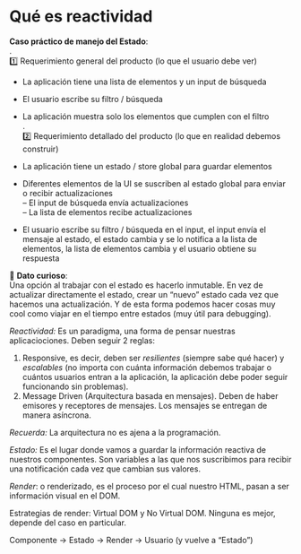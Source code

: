 # Qué es reactividad

**Caso práctico de manejo del Estado**:  
.  
1️⃣ Requerimiento general del producto (lo que el usuario debe ver)

-   La aplicación tiene una lista de elementos y un input de búsqueda
    
-   El usuario escribe su filtro / búsqueda
    
-   La aplicación muestra solo los elementos que cumplen con el filtro  
    .  
    2️⃣ Requerimiento detallado del producto (lo que en realidad debemos construir)
    
-   La aplicación tiene un estado / store global para guardar elementos
    
-   Diferentes elementos de la UI se suscriben al estado global para enviar o recibir actualizaciones  
    – El input de búsqueda envía actualizaciones  
    – La lista de elementos recibe actualizaciones
    
-   El usuario escribe su filtro / búsqueda en el input, el input envía el mensaje al estado, el estado cambia y se lo notifica a la lista de elementos, la lista de elementos cambia y el usuario obtiene su respuesta

👀 **Dato curioso**:  
Una opción al trabajar con el estado es hacerlo inmutable. En vez de actualizar directamente el estado, crear un “nuevo” estado cada vez que hacemos una actualización. Y de esta forma podemos hacer cosas muy cool como viajar en el tiempo entre estados (muy útil para debugging).

_Reactividad:_ Es un paradigma, una forma de pensar nuestras aplicaciociones. Deben seguir 2 reglas:

1.  Responsive, es decir, deben ser _resilientes_ (siempre sabe qué hacer) y _escalables_ (no importa con cuánta información debemos trabajar o cuántos usuarios entran a la aplicación, la aplicación debe poder seguir funcionando sin problemas).
2.  Message Driven (Arquitectura basada en mensajes). Deben de haber emisores y receptores de mensajes. Los mensajes se entregan de manera asíncrona.

_Recuerda:_ La arquitectura no es ajena a la programación.

_Estado:_ Es el lugar donde vamos a guardar la información reactiva de nuestros componentes. Son variables a las que nos suscribimos para recibir una notificación cada vez que cambian sus valores.

_Render_: o renderizado, es el proceso por el cual nuestro HTML, pasan a ser información visual en el DOM.

Estrategias de render: Virtual DOM y No Virtual DOM. Ninguna es mejor, depende del caso en particular.

Componente -> Estado -> Render -> Usuario (y vuelve a “Estado”)